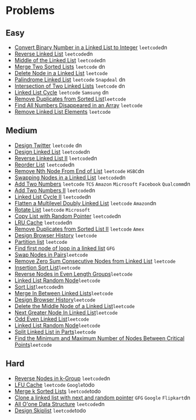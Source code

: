 # Problems

## Easy
- [Convert Binary Number in a Linked List to Integer](https://leetcode.com/problems/convert-binary-number-in-a-linked-list-to-integer/) `leetcode`dn
- [Reverse Linked List](https://leetcode.com/problems/reverse-linked-list/) `leetcode`dn 
- [Middle of the Linked List](https://leetcode.com/problems/middle-of-the-linked-list/) `leetcode`dn
- [Merge Two Sorted Lists](https://leetcode.com/problems/merge-two-sorted-lists/) `leetcode` dn
- [Delete Node in a Linked List](https://leetcode.com/problems/delete-node-in-a-linked-list/) `leetcode`
- [Palindrome Linked List](https://leetcode.com/problems/palindrome-linked-list/) `leetcode` `Snapdeal` dn
- [Intersection of Two Linked Lists](https://leetcode.com/problems/intersection-of-two-linked-lists/) `leetcode` dn
- [Linked List Cycle](https://leetcode.com/problems/linked-list-cycle/) `leetcode` `Samsung` dn
- [Remove Duplicates from Sorted List](https://leetcode.com/problems/remove-duplicates-from-sorted-list/)`leetcode`
- [Find All Numbers Disappeared in an Array](https://leetcode.com/problems/find-all-numbers-disappeared-in-an-array/) `leetcode`
- [Remove Linked List Elements](https://leetcode.com/problems/remove-linked-list-elements/) `leetcode`

## Medium
- [Design Twitter](https://leetcode.com/problems/design-twitter/) `leetcode` dn
- [ Design Linked List](https://leetcode.com/problems/design-linked-list/) `leetcode`dn
- [Reverse Linked List II](https://leetcode.com/problems/reverse-linked-list-ii/) `leetcode`dn
- [Reorder List](https://leetcode.com/problems/reorder-list/) `leetcode`dn
- [Remove Nth Node From End of List](https://leetcode.com/problems/remove-nth-node-from-end-of-list/) `leetcode` `HSBC`dn
- [Swapping Nodes in a Linked List](https://leetcode.com/problems/swapping-nodes-in-a-linked-list/) `leetcode`dn
- [Add Two Numbers](https://leetcode.com/problems/add-two-numbers/) `leetcode` `TCS` `Amazon` `Microsoft` `Facebook` `Qualcomm`dn
- [Add Two Numbers II](https://leetcode.com/problems/add-two-numbers-ii/) `leetcode`dn
- [Linked List Cycle II](https://leetcode.com/problems/linked-list-cycle-ii/) `leetcode`dn
- [Flatten a Multilevel Doubly Linked List](https://leetcode.com/problems/flatten-a-multilevel-doubly-linked-list/) `leetcode` `Amazon`dn
- [Rotate List](https://leetcode.com/problems/rotate-list/) `leetcode` `Microsoft`
- [Copy List with Random Pointer](https://leetcode.com/problems/copy-list-with-random-pointer/) `leetcode`dn
- [LRU Cache](https://leetcode.com/problems/lru-cache/) `leetcode`dn
- [Remove Duplicates from Sorted List II](https://leetcode.com/problems/remove-duplicates-from-sorted-list-ii/) `leetcode` `Amex`
- [Design Browser History](https://leetcode.com/problems/design-browser-history/) `leetcode`
- [Partition list](https://leetcode.com/problems/partition-list/) `leetcode`
- [Find first node of loop in a linked list](https://www.geeksforgeeks.org/find-first-node-of-loop-in-a-linked-list/) `GFG`
- [Swap Nodes in Pairs](https://leetcode.com/problems/swap-nodes-in-pairs/)`leetcode`
- [Remove Zero Sum Consecutive Nodes from Linked List](https://leetcode.com/problems/remove-zero-sum-consecutive-nodes-from-linked-list/) `leetcode`
- [Insertion Sort List](https://leetcode.com/problems/insertion-sort-list/)`leetcode`
- [ Reverse Nodes in Even Length Groups](https://leetcode.com/problems/reverse-nodes-in-even-length-groups/)`leetcode` 
- [ Linked List Random Node](https://leetcode.com/problems/linked-list-random-node/)`leetcode`
- [Sort List](https://leetcode.com/problems/sort-list/)`leetcode`dn
- [ Merge In Between Linked Lists](https://leetcode.com/problems/merge-in-between-linked-lists/)`leetcode`
- [Design Browser History](https://leetcode.com/problems/design-browser-history/)`leetcode`
- [Delete the Middle Node of a Linked List](https://leetcode.com/problems/delete-the-middle-node-of-a-linked-list/)`leetcode`
- [Next Greater Node In Linked List](https://leetcode.com/problems/next-greater-node-in-linked-list/)`leetcode`
- [ Odd Even Linked List](https://leetcode.com/problems/odd-even-linked-list/)`leetcode`
- [Linked List Random Node](https://leetcode.com/problems/linked-list-random-node/)`leetcode`
- [Split Linked List in Parts](https://leetcode.com/problems/split-linked-list-in-parts/)`leetcode`
- [ Find the Minimum and Maximum Number of Nodes Between Critical Points](https://leetcode.com/problems/find-the-minimum-and-maximum-number-of-nodes-between-critical-points/)`leetcode`

## Hard
- [Reverse Nodes in k-Group](https://leetcode.com/problems/reverse-nodes-in-k-group/) `leetcode`dn
- [LFU Cache](https://leetcode.com/problems/lfu-cache/) `leetcode` `Google`todo
- [Merge k Sorted Lists](https://leetcode.com/problems/merge-k-sorted-lists/) `leetcode`todo
- [Clone a linked list with next and random pointer](https://www.geeksforgeeks.org/clone-linked-list-next-random-pointer-o1-space/) `GFG` `Google` `Flipkart`dn
- [All O'one Data Structure](https://leetcode.com/problems/all-oone-data-structure/) `leetcode`dn
- [Design Skiplist](https://leetcode.com/problems/design-skiplist/) `leetcode`todo
